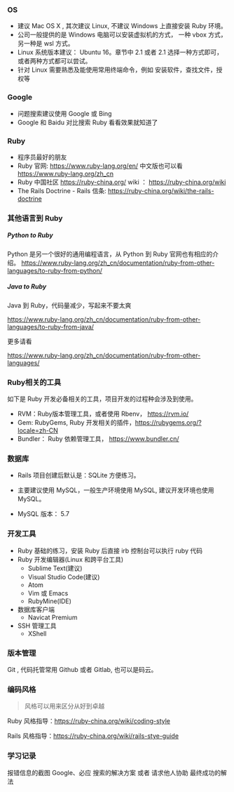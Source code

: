 ### OS

* 建议 Mac OS X , 其次建议 Linux, 不建议 Windows 上直接安装 Ruby 环境。
* 公司一般提供的是 Windows 电脑可以安装虚拟机的方式， 一种 vbox 方式，另一种是 wsl 方式。
* Linux 系统版本建议： Ubuntu 16。章节中 2.1 或者 2.1 选择一种方式即可，或者两种方式都可以尝试。
* 针对 Linux 需要熟悉及能使用常用终端命令，例如 安装软件，查找文件，授权等


### Google
* 问题搜索建议使用 Google 或 Bing
* Google 和 Baidu 对比搜索 Ruby  看看效果就知道了


### Ruby
* 程序员最好的朋友
* Ruby 官网:    https://www.ruby-lang.org/en/ 中文版也可以看 https://www.ruby-lang.org/zh_cn
* Ruby 中国社区 https://ruby-china.org/  wiki ： https://ruby-china.org/wiki
* The Rails Doctrine - Rails 信条:  https://ruby-china.org/wiki/the-rails-doctrine

### 其他语言到 Ruby
##### Python  to Ruby

Python 是另一个很好的通用编程语言，从 Python 到 Ruby 官网也有相应的介绍。
https://www.ruby-lang.org/zh_cn/documentation/ruby-from-other-languages/to-ruby-from-python/

##### Java to Ruby

Java 到 Ruby，代码量减少，写起来不要太爽

https://www.ruby-lang.org/zh_cn/documentation/ruby-from-other-languages/to-ruby-from-java/

更多请看

https://www.ruby-lang.org/zh_cn/documentation/ruby-from-other-languages/

### Ruby相关的工具

如下是 Ruby 开发必备相关的工具，项目开发的过程种会涉及到使用。

* RVM：Ruby版本管理工具，或者使用 Rbenv， https://rvm.io/
* Gem:  RubyGems, Ruby 开发相关的插件，https://rubygems.org/?locale=zh-CN
* Bundler： Ruby 依赖管理工具， https://www.bundler.cn/

### 数据库

* Rails 项目创建后默认是：SQLite 方便练习。

* 主要建议使用 MySQL，一般生产环境使用 MySQL, 建议开发环境也使用MySQL。

* MySQL 版本： 5.7 

### 开发工具

* Ruby 基础的练习，安装 Ruby 后直接 irb 控制台可以执行 ruby 代码
* Ruby 开发编辑器(Linux 和跨平台工具)
  * Sublime Text(建议)
  * Visual Studio Code(建议)
  * Atom
  * Vim 或 Emacs
  * RubyMine(IDE)
* 数据库客户端
  * Navicat Premium
* SSH 管理工具
  * XShell

### 版本管理

Git , 代码托管常用 Github 或者 Gitlab, 也可以是码云。

### 编码风格

> 风格可以用来区分从好到卓越

Ruby 风格指导：https://ruby-china.org/wiki/coding-style

Rails 风格指导：https://ruby-china.org/wiki/rails-stye-guide

### 学习记录

报错信息的截图
Google、必应 搜索的解决方案 或者 请求他人协助
最终成功的解法





